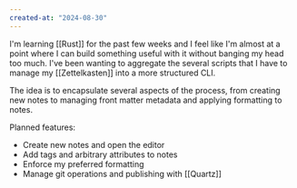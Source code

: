 ```yaml
---
created-at: "2024-08-30"
---
```


I'm learning [[Rust]] for the past few weeks and I feel like I'm almost at a point where I can build something useful with it without banging my head too much. I've been wanting to aggregate the several scripts that I have to manage my [[Zettelkasten]] into a more structured CLI.

The idea is to encapsulate several aspects of the process, from creating new notes to managing front matter metadata and applying formatting to notes.

Planned features:

- Create new notes and open the editor
- Add tags and arbitrary attributes to notes
- Enforce my preferred formatting
- Manage git operations and publishing with [[Quartz]]
